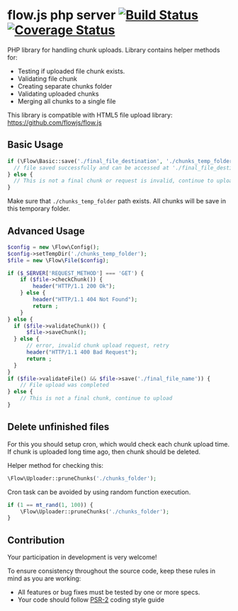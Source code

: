 flow.js php server [![Build Status](https://travis-ci.org/flowjs/flow-php-server.png?branch=master)](https://travis-ci.org/flowjs/flow-php-server) [![Coverage Status](https://coveralls.io/repos/flowjs/flow-php-server/badge.png?branch=master)](https://coveralls.io/r/flowjs/flow-php-server?branch=master)
=======================

PHP library for handling chunk uploads. Library contains helper methods for:
 * Testing if uploaded file chunk exists.
 * Validating file chunk
 * Creating separate chunks folder
 * Validating uploaded chunks
 * Merging all chunks to a single file

This library is compatible with HTML5 file upload library: https://github.com/flowjs/flow.js

Basic Usage
--------------
```php
if (\Flow\Basic::save('./final_file_destination', './chunks_temp_folder')) {
  // file saved successfully and can be accessed at './final_file_destination'
} else {
  // This is not a final chunk or request is invalid, continue to upload.
}
```
Make sure that `./chunks_temp_folder` path exists. All chunks will be save in this temporary folder.

Advanced Usage
--------------

```php
$config = new \Flow\Config();
$config->setTempDir('./chunks_temp_folder');
$file = new \Flow\File($config);

if ($_SERVER['REQUEST_METHOD'] === 'GET') {
    if ($file->checkChunk()) {
        header("HTTP/1.1 200 Ok");
    } else {
        header("HTTP/1.1 404 Not Found");
        return ;
    }
} else {
  if ($file->validateChunk()) {
      $file->saveChunk();
  } else {
      // error, invalid chunk upload request, retry
      header("HTTP/1.1 400 Bad Request");
      return ;
  }
}
if ($file->validateFile() && $file->save('./final_file_name')) {
    // File upload was completed
} else {
    // This is not a final chunk, continue to upload
}
```

Delete unfinished files
-----------------------

For this you should setup cron, which would check each chunk upload time.
If chunk is uploaded long time ago, then chunk should be deleted.

Helper method for checking this:
```php
\Flow\Uploader::pruneChunks('./chunks_folder');
```

Cron task can be avoided by using random function execution.
```php
if (1 == mt_rand(1, 100)) {
    \Flow\Uploader::pruneChunks('./chunks_folder');
}
```

Contribution
------------

Your participation in development is very welcome!

To ensure consistency throughout the source code, keep these rules in mind as you are working:
 * All features or bug fixes must be tested by one or more specs.
 * Your code should follow [PSR-2](https://github.com/php-fig/fig-standards/blob/master/accepted/PSR-2-coding-style-guide.md) coding style guide
